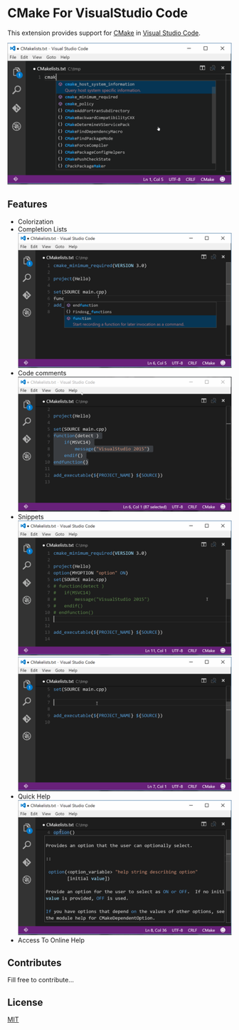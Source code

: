 # CMake For VisualStudio Code

This extension provides support for [CMake](http://www.cmake.org/) in [Visual Studio Code](https://code.visualstudio.com/).

![Screenshot](images/cmake1.gif)


## Features

- Colorization
- Completion Lists 
![Screenshot](images/cmake2.gif)
- Code comments
![Screenshot](images/cmake3.gif)
- Snippets
![Screenshot](images/cmake5.gif)
![Screenshot](images/cmake6.gif)
- Quick Help
![Screenshot](images/cmake4.gif)
- Access To Online Help

## Contributes

Fill free to contribute...

## License
[MIT](LICENSE)